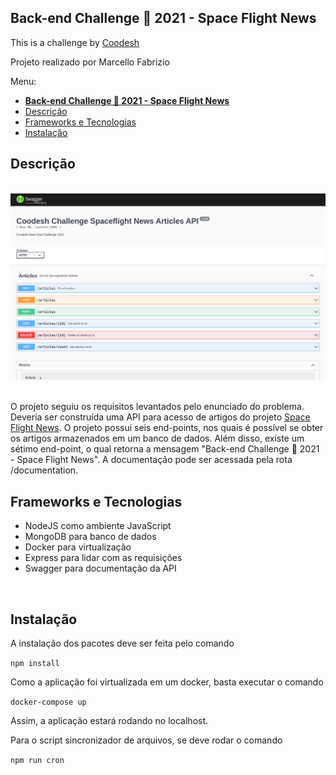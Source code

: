 ## **Back-end Challenge 🏅 2021 - Space Flight News**

This is a challenge by [Coodesh](https://coodesh.com/)

Projeto realizado por Marcello Fabrizio

Menu:

- [**Back-end Challenge 🏅 2021 - Space Flight News**](#back-end-challenge--2021---space-flight-news)
- [Descrição](#descrição)
- [Frameworks e Tecnologias](#frameworks-e-tecnologias)
- [Instalação](#instalação)

## Descrição
<br>

<img  src="api.png"  alt="imagem da API">
<br>
<br>

O projeto seguiu os requisitos levantados pelo enunciado do problema. Deveria ser construída uma API para acesso de artigos do projeto [Space Flight News](https://api.spaceflightnewsapi.net/v3/documentation). O projeto possui seis end-points, nos quais é possível se obter os artigos armazenados em um banco de dados. Além disso, existe um sétimo end-point, o qual retorna a mensagem "Back-end Challenge 🏅 2021 - Space Flight News". A documentação pode ser acessada pela rota /documentation.
<br>

## Frameworks e Tecnologias
- NodeJS como ambiente JavaScript
- MongoDB para banco de dados
- Docker para virtualização
- Express para lidar com as requisições
- Swagger para documentação da API

<br>

## Instalação

A instalação dos pacotes deve ser feita pelo comando

`npm install`

Como a aplicação foi virtualizada em um docker, basta executar o comando 

`docker-compose up`

Assim, a aplicação estará rodando no localhost.

Para o script sincronizador de arquivos, se deve rodar o comando

`npm run cron`
